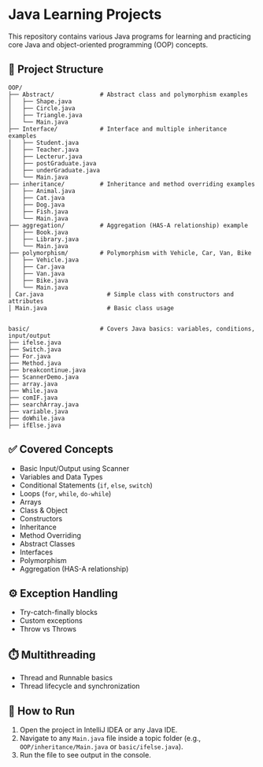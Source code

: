 # Java Learning Projects

This repository contains various Java programs for learning and practicing core Java and object-oriented programming (OOP) concepts.

## 📁 Project Structure

```
OOP/
├── Abstract/             # Abstract class and polymorphism examples
│   ├── Shape.java
│   ├── Circle.java
│   ├── Triangle.java
│   └── Main.java
├── Interface/            # Interface and multiple inheritance examples
│   ├── Student.java
│   ├── Teacher.java
│   ├── Lecterur.java
│   ├── postGraduate.java
│   ├── underGraduate.java
│   └── Main.java
├── inheritance/          # Inheritance and method overriding examples
│   ├── Animal.java
│   ├── Cat.java
│   ├── Dog.java
│   ├── Fish.java
│   └── Main.java
├── aggregation/          # Aggregation (HAS-A relationship) example
│   ├── Book.java
│   ├── Library.java
│   └── Main.java
├── polymorphism/         # Polymorphism with Vehicle, Car, Van, Bike
│   ├── Vehicle.java
│   ├── Car.java
│   ├── Van.java
│   ├── Bike.java
│   └── Main.java
│ Car.java                  # Simple class with constructors and attributes
│ Main.java                 # Basic class usage


basic/                    # Covers Java basics: variables, conditions, input/output
├── ifelse.java
├── Switch.java
├── For.java
├── Method.java
├── breakcontinue.java
├── ScannerDemo.java
├── array.java
├── While.java
├── comIF.java
├── searchArray.java
├── variable.java
├── doWhile.java
├── ifElse.java

```

## ✅ Covered Concepts

- Basic Input/Output using Scanner
- Variables and Data Types
- Conditional Statements (`if`, `else`, `switch`)
- Loops (`for`, `while`, `do-while`)
- Arrays
- Class & Object
- Constructors
- Inheritance
- Method Overriding
- Abstract Classes
- Interfaces
- Polymorphism
- Aggregation (HAS-A relationship)

## ⚙️ Exception Handling

- Try-catch-finally blocks
- Custom exceptions
- Throw vs Throws

## ⏱️ Multithreading

- Thread and Runnable basics
- Thread lifecycle and synchronization

## 🚀 How to Run

1. Open the project in IntelliJ IDEA or any Java IDE.
2. Navigate to any `Main.java` file inside a topic folder (e.g., `OOP/inheritance/Main.java` or `basic/ifelse.java`).
3. Run the file to see output in the console.
